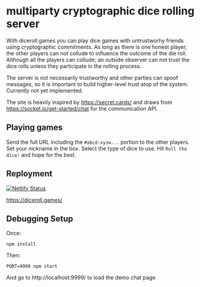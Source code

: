 # multiparty cryptographic dice rolling server

With diceroll.games you can play dice games with untrustworhy
friends using cryptographic commitments.  As long as there is
one honest player, the other players can not collude to influence
the outcome of the die roll.  Although all the players can
collude; an outside observer can not trust the dice rolls
unless they participate in the rolling process.

The server is not necessarily trustworthy and other parties can spoof
messages, so it is important to build higher-level trust atop of the
system.  Currently not yet implemented.

The site is heavily inspired by https://secret.cards/ and draws
from https://socket.io/get-started/chat for the communication
API.

## Playing games

Send the full URL including the `#abcd-xyzw...` portion to the
other players. Set your nickname in the box. Select the type
of dice to use. Hit `Roll the dice!` and hope for the best.


## Reployment

[![Netlify Status](https://api.netlify.com/api/v1/badges/4e4057d6-a84b-4710-901c-7944b744411a/deploy-status)](https://app.netlify.com/sites/nervous-shockley-4d7118/deploys)

https://diceroll.games/

## Debugging Setup

Once:

```
npm install
```

Then:

```
PORT=9999 npm start
```

And go to http://localhost:9999/ to load the demo chat page


